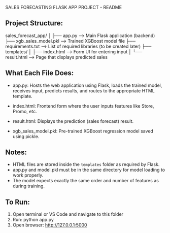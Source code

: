  SALES FORECASTING FLASK APP PROJECT - README

 Project Structure:
-----------------------
sales_forecast_app/
│
├── app.py                  --> Main Flask application (backend)
├── xgb_sales_model.pkl     --> Trained XGBoost model file
├── requirements.txt        --> List of required libraries (to be created later)
├── templates/
│   ├── index.html          --> Form UI for entering input
│   └── result.html         --> Page that displays predicted sales

 What Each File Does:
-----------------------
- app.py:
  Hosts the web application using Flask, loads the trained model, receives input,
  predicts results, and routes to the appropriate HTML template.

- index.html:
  Frontend form where the user inputs features like Store, Promo, etc.

- result.html:
  Displays the prediction (sales forecast) result.

- xgb_sales_model.pkl:
  Pre-trained XGBoost regression model saved using pickle.

 Notes:
-----------------------
- HTML files are stored inside the `templates` folder as required by Flask.
- app.py and model.pkl must be in the same directory for model loading to work properly.
- The model expects exactly the same order and number of features as during training.

 To Run:
-----------------------
1. Open terminal or VS Code and navigate to this folder
2. Run: python app.py
3. Open browser: http://127.0.0.1:5000

